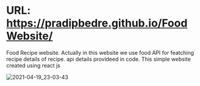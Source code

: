 # URL: https://pradipbedre.github.io/FoodWebsite/

Food Recipe website.
Actually in this website we use food API for featching recipe details of recipe.
api details provideed in code.
This simple website created using react js


![2021-04-19_23-03-43](https://user-images.githubusercontent.com/60803643/115278804-87604680-a163-11eb-90ad-bcce8f544cd0.png)
